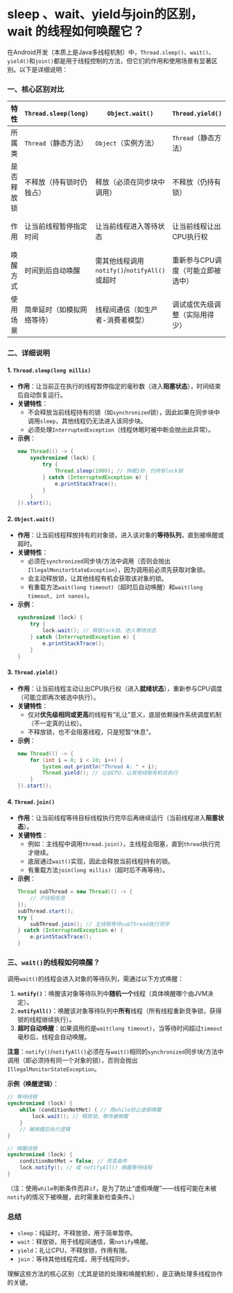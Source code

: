 # sleep 、wait、yield与join的区别，wait 的线程如何唤醒它？

在Android开发（本质上是Java多线程机制）中，`Thread.sleep()`、`wait()`、`yield()`和`join()`都是用于线程控制的方法，但它们的作用和使用场景有显著区别。以下是详细说明：


### 一、核心区别对比
| 特性                | `Thread.sleep(long)`       | `Object.wait()`            | `Thread.yield()`           | `Thread.join()`            |
|---------------------|---------------------------|---------------------------|---------------------------|---------------------------|
| 所属类              | `Thread`（静态方法）       | `Object`（实例方法）       | `Thread`（静态方法）       | `Thread`（实例方法）       |
| 是否释放锁          | 不释放（持有锁时仍独占）   | 释放（必须在同步块中调用） | 不释放（仍持有锁）         | 释放（底层通过`wait()`实现）|
| 作用                | 让当前线程暂停指定时间     | 让当前线程进入等待状态     | 让当前线程让出CPU执行权    | 让当前线程等待目标线程结束 |
| 唤醒方式            | 时间到后自动唤醒           | 需其他线程调用`notify()`/`notifyAll()`或超时 | 重新参与CPU调度（可能立即被选中） | 目标线程执行完毕后自动唤醒 |
| 使用场景            | 简单延时（如模拟网络等待） | 线程间通信（如生产者-消费者模型） | 调试或优先级调整（实际用得少） | 等待子线程完成后再执行（如主线程等子线程数据） |


### 二、详细说明
#### 1. `Thread.sleep(long millis)`
- **作用**：让当前正在执行的线程暂停指定的毫秒数（进入**阻塞状态**），时间结束后自动恢复运行。
- **关键特性**：
  - 不会释放当前线程持有的锁（如`synchronized`锁），因此如果在同步块中调用`sleep`，其他线程仍无法进入该同步块。
  - 必须处理`InterruptedException`（线程休眠时被中断会抛出此异常）。
- **示例**：
  ```java
  new Thread(() -> {
      synchronized (lock) {
          try {
              Thread.sleep(1000); // 休眠1秒，仍持有lock锁
          } catch (InterruptedException e) {
              e.printStackTrace();
          }
      }
  }).start();
  ```


#### 2. `Object.wait()`
- **作用**：让当前线程释放持有的对象锁，进入该对象的**等待队列**，直到被唤醒或超时。
- **关键特性**：
  - 必须在`synchronized`同步块/方法中调用（否则会抛出`IllegalMonitorStateException`），因为调用前必须先获取对象锁。
  - 会主动释放锁，让其他线程有机会获取该对象的锁。
  - 有重载方法`wait(long timeout)`（超时后自动唤醒）和`wait(long timeout, int nanos)`。
- **示例**：
  ```java
  synchronized (lock) {
      try {
          lock.wait(); // 释放lock锁，进入等待状态
      } catch (InterruptedException e) {
          e.printStackTrace();
      }
  }
  ```


#### 3. `Thread.yield()`
- **作用**：让当前线程主动让出CPU执行权（进入**就绪状态**），重新参与CPU调度（可能立即再次被选中执行）。
- **关键特性**：
  - 仅对**优先级相同或更高**的线程有“礼让”意义，底层依赖操作系统调度机制（不一定真的让权）。
  - 不释放锁，也不会阻塞线程，只是短暂“休息”。
- **示例**：
  ```java
  new Thread(() -> {
      for (int i = 0; i < 10; i++) {
          System.out.println("Thread A: " + i);
          Thread.yield(); // 让出CPU，让其他线程有机会执行
      }
  }).start();
  ```


#### 4. `Thread.join()`
- **作用**：让当前线程等待目标线程执行完毕后再继续运行（当前线程进入**阻塞状态**）。
- **关键特性**：
  - 例如：主线程中调用`thread.join()`，主线程会阻塞，直到`thread`执行完才继续。
  - 底层通过`wait()`实现，因此会释放当前线程持有的锁。
  - 有重载方法`join(long millis)`（超时后不再等待）。
- **示例**：
  ```java
  Thread subThread = new Thread(() -> {
      // 子线程任务
  });
  subThread.start();
  try {
      subThread.join(); // 主线程等待subThread执行完毕
  } catch (InterruptedException e) {
      e.printStackTrace();
  }
  ```


### 三、`wait()`的线程如何唤醒？
调用`wait()`的线程会进入对象的等待队列，需通过以下方式唤醒：

1. **`notify()`**：唤醒该对象等待队列中**随机一个**线程（具体唤醒哪个由JVM决定）。
2. **`notifyAll()`**：唤醒该对象等待队列中**所有**线程（所有线程重新竞争锁，获得锁的线程继续执行）。
3. **超时自动唤醒**：如果调用的是`wait(long timeout)`，当等待时间超过`timeout`毫秒后，线程会自动唤醒。


**注意**：`notify()`/`notifyAll()`必须在与`wait()`相同的`synchronized`同步块/方法中调用（即必须持有同一个对象的锁），否则会抛出`IllegalMonitorStateException`。

**示例（唤醒逻辑）**：
```java
// 等待线程
synchronized (lock) {
    while (conditionNotMet) { // 用while防止虚假唤醒
        lock.wait(); // 释放锁，等待被唤醒
    }
    // 被唤醒后执行逻辑
}

// 唤醒线程
synchronized (lock) {
    conditionNotMet = false; // 改变条件
    lock.notify(); // 或 notifyAll() 唤醒等待线程
}
```

（注：使用`while`判断条件而非`if`，是为了防止“虚假唤醒”——线程可能在未被`notify`的情况下被唤醒，此时需重新检查条件。）


### 总结
- `sleep`：纯延时，不释放锁，用于简单暂停。
- `wait`：释放锁，用于线程间通信，需`notify`唤醒。
- `yield`：礼让CPU，不释放锁，作用有限。
- `join`：等待其他线程完成，用于线程同步。

理解这些方法的核心区别（尤其是锁的处理和唤醒机制），是正确处理多线程协作的关键。